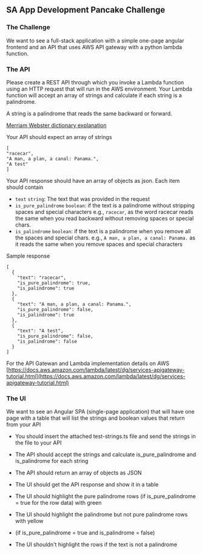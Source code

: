 
## SA App Development Pancake Challenge

### The Challenge

We want to see a full-stack application with a simple one-page angular frontend and an API that uses AWS API gateway with a python lambda function.

### The API

Please create a REST API through which you invoke a Lambda function using an HTTP request that will run in the AWS environment. Your Lambda function will accept an array of strings and calculate if each string is a palindrome.

A string is a palindrome that reads the same backward or forward.

[Merriam Webster dictionary explanation](https://www.merriam-webster.com/dictionary/palindrome)

Your API should expect an array of strings
```
[
"racecar",
"A man, a plan, a canal: Panama.",
"A test"
]
```

Your API response should have an array of objects as json. Each item should contain

-   `text` `string`: The text that was provided in the request
-   `is_pure_palindrome` `boolean`: if the text is a palindrome without stripping spaces and special characters e.g., `racecar`, as the word racecar reads the same when you read backward without removing spaces or special chars.
-   `is_palindrome` `boolean`: if the text is a palindrome when you remove all the spaces and special chars. e.g., `A man, a plan, a canal: Panama.` as it reads the same when you remove spaces and special characters

Sample response
```
[
  {
    "text": "racecar",
    "is_pure_palindrome": true,
    "is_palindrome": true
  },
  {
    "text": "A man, a plan, a canal: Panama.",
    "is_pure_palindrome": false,
    "is_palindrome": true
  },
  {
    "text": "A test",
    "is_pure_palindrome": false,
    "is_palindrome": false
  }
]
```

For the API Gatewan and Lambda implementation details on AWS [https://docs.aws.amazon.com/lambda/latest/dg/services-apigateway-tutorial.html](https://docs.aws.amazon.com/lambda/latest/dg/services-apigateway-tutorial.html)

### The UI

We want to see an Angular SPA (single-page application) that will have one page with a table that will list the strings and boolean values that return from your API

-   You should insert the attached test-strings.ts file and send the strings in the file to your API
-   The API should accept the strings and calculate is_pure_palindrome and is_palindrome for each string
-   The API should return an array of objects as JSON
-   The UI should get the API response and show it in a table
-   The UI should highlight the pure palindrome rows (if is_pure_palindrome = true for the row data) with green
-   The UI should highlight the palindrome but not pure palindrome rows with yellow

-   (if is_pure_palindrome = true and is_palindrome = false)

-   The UI shouldn't highlight the rows if the text is not a palindrome
